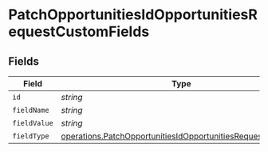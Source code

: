 # PatchOpportunitiesIdOpportunitiesRequestCustomFields


## Fields

| Field                                                                                                                                        | Type                                                                                                                                         | Required                                                                                                                                     | Description                                                                                                                                  |
| -------------------------------------------------------------------------------------------------------------------------------------------- | -------------------------------------------------------------------------------------------------------------------------------------------- | -------------------------------------------------------------------------------------------------------------------------------------------- | -------------------------------------------------------------------------------------------------------------------------------------------- |
| `id`                                                                                                                                         | *string*                                                                                                                                     | :heavy_minus_sign:                                                                                                                           | N/A                                                                                                                                          |
| `fieldName`                                                                                                                                  | *string*                                                                                                                                     | :heavy_minus_sign:                                                                                                                           | N/A                                                                                                                                          |
| `fieldValue`                                                                                                                                 | *string*                                                                                                                                     | :heavy_minus_sign:                                                                                                                           | N/A                                                                                                                                          |
| `fieldType`                                                                                                                                  | [operations.PatchOpportunitiesIdOpportunitiesRequestFieldType](../../models/operations/patchopportunitiesidopportunitiesrequestfieldtype.md) | :heavy_minus_sign:                                                                                                                           | N/A                                                                                                                                          |